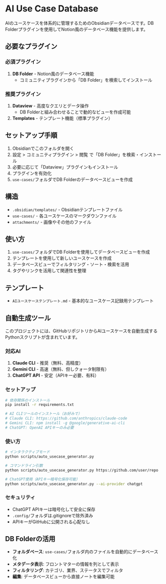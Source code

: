 # AI Use Case Database

AIのユースケースを体系的に管理するためのObsidianデータベースです。DB Folderプラグインを使用してNotion風のデータベース機能を提供します。

## 必要なプラグイン

### 必須プラグイン
1. **DB Folder** - Notion風のデータベース機能
   - コミュニティプラグインから「DB Folder」を検索してインストール

### 推奨プラグイン
1. **Dataview** - 高度なクエリとデータ操作
   - DB Folderと組み合わせることで動的なビューを作成可能
2. **Templates** - テンプレート機能（標準プラグイン）

## セットアップ手順

1. Obsidianでこのフォルダを開く
2. 設定 > コミュニティプラグイン > 閲覧 で「DB Folder」を検索・インストール
3. 必要に応じて「Dataview」プラグインもインストール
4. プラグインを有効化
5. `use-cases/`フォルダでDB Folderのデータベースビューを作成

## 構造

- `.obsidian/templates/` - Obsidianテンプレートファイル
- `use-cases/` - 各ユースケースのマークダウンファイル
- `attachments/` - 画像やその他のファイル

## 使い方

1. `use-cases/`フォルダでDB Folderを使用してデータベースビューを作成
2. テンプレートを使用して新しいユースケースを作成
3. データベースビューでフィルタリング・ソート・検索を活用
4. タグやリンクを活用して関連性を整理

## テンプレート

- `AIユースケーステンプレート.md` - 基本的なユースケース記録用テンプレート

## 自動生成ツール

このプロジェクトには、GitHubリポジトリからAIユースケースを自動生成するPythonスクリプトが含まれています。

### 対応AI

1. **Claude CLI** - 推奨（無料、高精度）
2. **Gemini CLI** - 高速（無料、但しクォータ制限有）
3. **ChatGPT API** - 安定（APIキー必要、有料）

### セットアップ

```bash
# 依存関係のインストール
pip install -r requirements.txt

# AI CLIツールのインストール（お好みで）
# Claude CLI: https://github.com/anthropics/claude-code
# Gemini CLI: npm install -g @google/generative-ai-cli
# ChatGPT: OpenAI APIキーのみ必要
```

### 使い方

```bash
# インタラクティブモード
python scripts/auto_usecase_generator.py

# コマンドライン引数
python scripts/auto_usecase_generator.py https://github.com/user/repo

# ChatGPT使用（APIキー暗号化保存可能）
python scripts/auto_usecase_generator.py --ai-provider chatgpt
```

### セキュリティ

- ChatGPT APIキーは暗号化して安全に保存
- `.config/`フォルダは.gitignoreで除外済み
- APIキーがGitHubに公開される心配なし

## DB Folderの活用

- **フォルダベース**: `use-cases/`フォルダ内のファイルを自動的にデータベース化
- **メタデータ表示**: フロントマターの情報を列として表示
- **フィルタリング**: カテゴリ、業界、ステータスでフィルタ
- **編集**: データベースビューから直接ノートを編集可能
